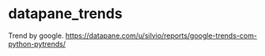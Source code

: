# datapane_trends
Trend by google.
https://datapane.com/u/silvio/reports/google-trends-com-python-pytrends/
